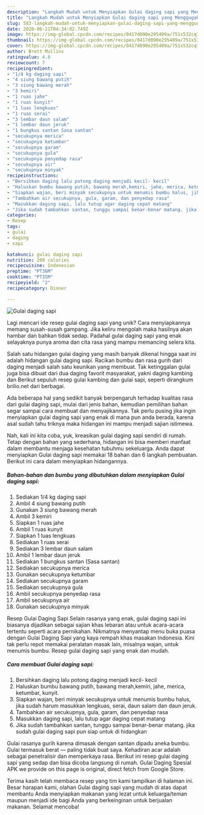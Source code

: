 ```yaml
---
description: "Langkah Mudah untuk Menyiapkan Gulai daging sapi yang Menggugah Selera"
title: "Langkah Mudah untuk Menyiapkan Gulai daging sapi yang Menggugah Selera"
slug: 583-langkah-mudah-untuk-menyiapkan-gulai-daging-sapi-yang-menggugah-selera
date: 2020-06-21T04:34:02.749Z
image: https://img-global.cpcdn.com/recipes/0417d090e295409a/751x532cq70/gulai-daging-sapi-foto-resep-utama.jpg
thumbnail: https://img-global.cpcdn.com/recipes/0417d090e295409a/751x532cq70/gulai-daging-sapi-foto-resep-utama.jpg
cover: https://img-global.cpcdn.com/recipes/0417d090e295409a/751x532cq70/gulai-daging-sapi-foto-resep-utama.jpg
author: Brett Mullins
ratingvalue: 4.8
reviewcount: 7
recipeingredient:
- "1/4 kg daging sapi"
- "4 siung bawang putih"
- "3 siung bawang merah"
- "3 kemiri"
- "1 ruas jahe"
- "1 ruas kunyit"
- "1 luas lengkuas"
- "1 ruas serai"
- "3 lembar daun salam"
- "1 lembar daun jeruk"
- "1 bungkus santan Sasa santan"
- "secukupnya merica"
- "secukupnya ketumbar"
- "secukupnya garam"
- "secukupnya gula"
- "secukupnya penyedap rasa"
- "secukupnya air"
- "secukupnya minyak"
recipeinstructions:
- "Bersihkan daging lalu potong daging menjadi kecil- kecil"
- "Haluskan bumbu bawang putih, bawang merah,kemiri, jahe, merica, ketumbar, kunyit."
- "Siapkan wajan, beri minyak secukupnya untuk menumis bumbu halus, jika sudah harum masukkan lengkuas, serai, daun salam dan daun jeruk."
- "Tambahkan air secukupnya, gula, garam, dan penyedap rasa"
- "Masukkan daging sapi, lalu tutup agar daging cepat matang"
- "Jika sudah tambahkan santan, tunggu sampai benar-benar matang. jika sudah gulai daging sapi pun siap untuk di hidangkan"
categories:
- Resep
tags:
- gulai
- daging
- sapi

katakunci: gulai daging sapi 
nutrition: 209 calories
recipecuisine: Indonesian
preptime: "PT36M"
cooktime: "PT35M"
recipeyield: "2"
recipecategory: Dinner

---
```



![Gulai daging sapi](https://img-global.cpcdn.com/recipes/0417d090e295409a/751x532cq70/gulai-daging-sapi-foto-resep-utama.jpg)

Lagi mencari ide resep gulai daging sapi yang unik? Cara menyiapkannya memang susah-susah gampang. Jika keliru mengolah maka hasilnya akan hambar dan bahkan tidak sedap. Padahal gulai daging sapi yang enak selayaknya punya aroma dan cita rasa yang mampu memancing selera kita.

Salah satu hidangan gulai daging yang masih banyak dikenal hingga saat ini adalah hidangan gulai daging sapi. Racikan bumbu dan rasa gurih dari daging menjadi salah satu keunikan yang membuat. Tak ketinggalan gulai juga bisa dibuat dari dua daging favorit masyarakat, yakni daging kambing dan Berikut sepuluh resep gulai kambing dan gulai sapi, seperti dirangkum brilio.net dari berbagai.

Ada beberapa hal yang sedikit banyak berpengaruh terhadap kualitas rasa dari gulai daging sapi, mulai dari jenis bahan, kemudian pemilihan bahan segar sampai cara membuat dan menyajikannya. Tak perlu pusing jika ingin menyiapkan gulai daging sapi yang enak di mana pun anda berada, karena asal sudah tahu triknya maka hidangan ini mampu menjadi sajian istimewa.


Nah, kali ini kita coba, yuk, kreasikan gulai daging sapi sendiri di rumah. Tetap dengan bahan yang sederhana, hidangan ini bisa memberi manfaat dalam membantu menjaga kesehatan tubuhmu sekeluarga. Anda dapat menyiapkan Gulai daging sapi memakai 18 bahan dan 6 langkah pembuatan. Berikut ini cara dalam menyiapkan hidangannya.

<!--inarticleads1-->

##### Bahan-bahan dan bumbu yang dibutuhkan dalam menyiapkan Gulai daging sapi:

1. Sediakan 1/4 kg daging sapi
1. Ambil 4 siung bawang putih
1. Gunakan 3 siung bawang merah
1. Ambil 3 kemiri
1. Siapkan 1 ruas jahe
1. Ambil 1 ruas kunyit
1. Siapkan 1 luas lengkuas
1. Sediakan 1 ruas serai
1. Sediakan 3 lembar daun salam
1. Ambil 1 lembar daun jeruk
1. Sediakan 1 bungkus santan (Sasa santan)
1. Sediakan secukupnya merica
1. Gunakan secukupnya ketumbar
1. Sediakan secukupnya garam
1. Sediakan secukupnya gula
1. Ambil secukupnya penyedap rasa
1. Ambil secukupnya air
1. Gunakan secukupnya minyak


Resep Gulai Daging Sapi Selain rasanya yang enak, gulai daging sapi ini biasanya dijadikan sebagai sajian khas lebaran atau untuk acara-acara tertentu seperti acara pernikahan. Nikmatnya menyantap menu buka puasa dengan Gulai Daging Sapi yang kaya rempah khas masakan Indonesia. Kini tak perlu repot memakai peralatan masak lain, misalnya wajan, untuk menumis bumbu. Resep gulai daging sapi yang enak dan mudah. 

<!--inarticleads2-->

##### Cara membuat Gulai daging sapi:

1. Bersihkan daging lalu potong daging menjadi kecil- kecil
1. Haluskan bumbu bawang putih, bawang merah,kemiri, jahe, merica, ketumbar, kunyit.
1. Siapkan wajan, beri minyak secukupnya untuk menumis bumbu halus, jika sudah harum masukkan lengkuas, serai, daun salam dan daun jeruk.
1. Tambahkan air secukupnya, gula, garam, dan penyedap rasa
1. Masukkan daging sapi, lalu tutup agar daging cepat matang
1. Jika sudah tambahkan santan, tunggu sampai benar-benar matang. jika sudah gulai daging sapi pun siap untuk di hidangkan


Gulai rasanya gurih karena dimasak dengan santan dipadu aneka bumbu. Gulai termasuk berat — paling tidak buat saya. Kehadiran acar adalah sebagai penetralisir dan memperkaya rasa. Berikut ini resep gulai daging sapi yang sedap dan bisa dicoba langsung di rumah. Gulai Daging Spesial APK we provide on this page is original, direct fetch from Google Store. 

Terima kasih telah membaca resep yang tim kami tampilkan di halaman ini. Besar harapan kami, olahan Gulai daging sapi yang mudah di atas dapat membantu Anda menyiapkan makanan yang lezat untuk keluarga/teman maupun menjadi ide bagi Anda yang berkeinginan untuk berjualan makanan. Selamat mencoba!
